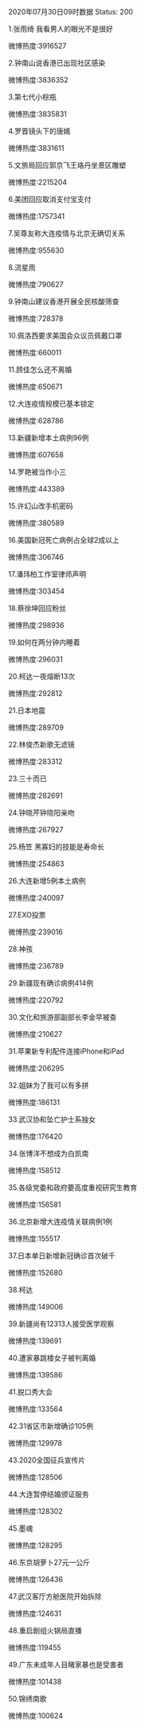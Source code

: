 2020年07月30日09时数据
Status: 200

1.张雨绮 我看男人的眼光不是很好

微博热度:3916527

2.钟南山说香港已出现社区感染

微博热度:3836352

3.第七代小棕瓶

微博热度:3835831

4.罗晋镜头下的唐嫣

微博热度:3831611

5.文旅局回应郭京飞王珞丹坐景区雕塑

微博热度:2215204

6.美团回应取消支付宝支付

微博热度:1757341

7.吴尊友称大连疫情与北京无确切关系

微博热度:955630

8.流星雨

微博热度:790627

9.钟南山建议香港开展全民核酸筛查

微博热度:728378

10.佩洛西要求美国会众议员佩戴口罩

微博热度:660011

11.顾佳怎么还不离婚

微博热度:650671

12.大连疫情规模已基本锁定

微博热度:628786

13.新疆新增本土病例96例

微博热度:607658

14.罗艳被当作小三

微博热度:443389

15.许幻山改手机密码

微博热度:380589

16.美国新冠死亡病例占全球2成以上

微博热度:306746

17.潘玮柏工作室律师声明

微博热度:303454

18.蔡徐坤回应粉丝

微博热度:298936

19.如何在两分钟内睡着

微博热度:296031

20.柯达一夜熔断13次

微博热度:292812

21.日本地震

微博热度:289709

22.林俊杰新歌无滤镜

微博热度:283312

23.三十而已

微博热度:282691

24.钟晓芹钟晓阳亲吻

微博热度:267927

25.杨笠 黑寡妇的技能是寿命长

微博热度:254863

26.大连新增5例本土病例

微博热度:240097

27.EXO投票

微博热度:239016

28.神孩

微博热度:236789

29.新疆现有确诊病例414例

微博热度:220792

30.文化和旅游部副部长李金早被查

微博热度:210627

31.苹果新专利配件连接iPhone和iPad

微博热度:206295

32.姐妹为了我可以有多拼

微博热度:186131

33.武汉协和坠亡护士系独女

微博热度:176420

34.张博洋不想成为白凯南

微博热度:158512

35.各级党委和政府要高度重视研究生教育

微博热度:156581

36.北京新增大连疫情关联病例1例

微博热度:155517

37.日本单日新增新冠确诊首次破千

微博热度:152680

38.柯达

微博热度:149006

39.新疆尚有12313人接受医学观察

微博热度:139691

40.遭家暴跳楼女子被判离婚

微博热度:139586

41.脱口秀大会

微博热度:133564

42.31省区市新增确诊105例

微博热度:129978

43.2020全国征兵宣传片

微博热度:128506

44.大连暂停结婚颁证服务

微博热度:128302

45.墨魂

微博热度:128295

46.东京胡萝卜27元一公斤

微博热度:126436

47.武汉客厅方舱医院开始拆除

微博热度:124631

48.重启剧组火锅局直播

微博热度:119455

49.广东未成年人目睹家暴也是受害者

微博热度:101438

50.锦绣南歌

微博热度:100624


